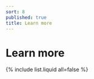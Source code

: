 ```yaml
---
sort: 8
published: true
title: Learn more
---
```

# Learn more

{% include list.liquid all=false %}
